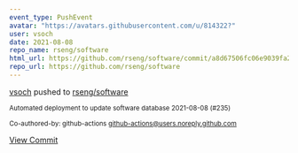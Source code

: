 ```yaml
---
event_type: PushEvent
avatar: "https://avatars.githubusercontent.com/u/814322?"
user: vsoch
date: 2021-08-08
repo_name: rseng/software
html_url: https://github.com/rseng/software/commit/a8d67506fc06e9039fa2685603eb6c74cf939e3c
repo_url: https://github.com/rseng/software
---
```


<a href='https://github.com/vsoch' target='_blank'>vsoch</a> pushed to <a href='https://github.com/rseng/software' target='_blank'>rseng/software</a>

<small>Automated deployment to update software database 2021-08-08 (#235)

Co-authored-by: github-actions <github-actions@users.noreply.github.com></small>

<a href='https://github.com/rseng/software/commit/a8d67506fc06e9039fa2685603eb6c74cf939e3c' target='_blank'>View Commit</a>